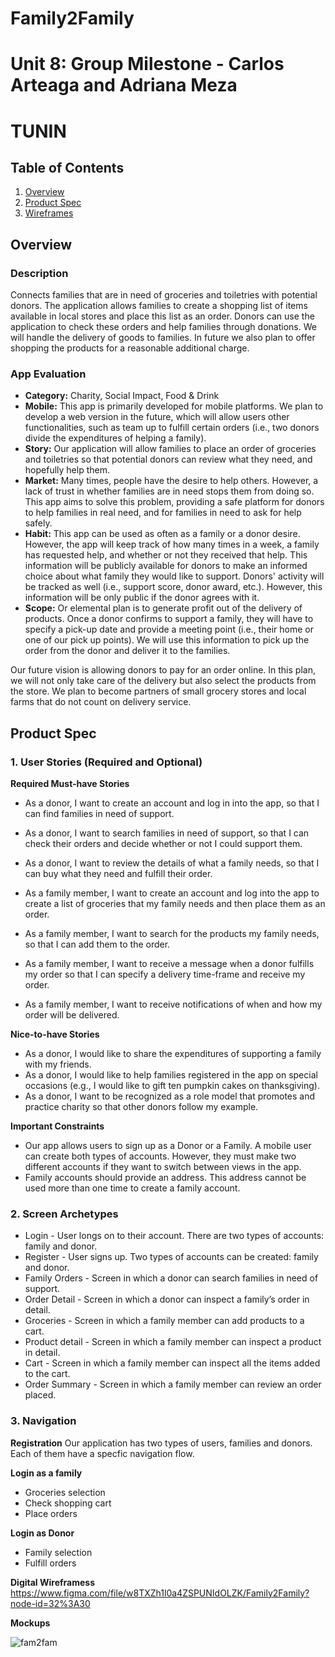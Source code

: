 # Family2Family
Unit 8: Group Milestone - Carlos Arteaga and Adriana Meza
===

# TUNIN

## Table of Contents
1. [Overview](#Overview)
1. [Product Spec](#Product-Spec)
1. [Wireframes](#Wireframes)
## Overview

### Description
Connects families that are in need of groceries and toiletries with potential donors. The application allows families to create a shopping list of items available in local stores and place this list as an order. Donors can use the application to check these orders and help families through donations. We will handle the delivery of goods to families. In future we also plan to offer shopping the products for a reasonable additional charge.

### App Evaluation
- **Category:** Charity, Social Impact, Food & Drink
- **Mobile:** This app is primarily developed for mobile platforms. We plan to develop a web version in the future, which will allow users other functionalities, such as team up to fulfill certain orders (i.e., two donors divide the expenditures of helping a family).
- **Story:** Our application will allow families to place an order of groceries and toiletries so that potential donors can review what they need, and hopefully help them.  
- **Market:** Many times, people have the desire to help others. However, a lack of trust in whether families are in need stops them from doing so. This app aims to solve this problem, providing a safe platform for donors to help families in real need, and for families in need to ask for help safely. 
- **Habit:** This app can be used as often as a family or a donor desire. However, the app will keep track of how many times in a week, a family has requested help, and whether or not they received that help. This information will be publicly available for donors to make an informed choice about what family they would like to support. Donors' activity will be tracked as well (i.e., support score, donor award, etc.). However, this information will be only public if the donor agrees with it.
- **Scope:** Or elemental plan is to generate profit out of the delivery of products. Once a donor confirms to support a family, they will have to specify a pick-up date and provide a meeting point (i.e., their home or one of our pick up points). We will use this information to pick up the order from the donor and deliver it to the families. 

Our future vision is allowing donors to pay for an order online. In this plan, we will not only take care of the delivery but also select the products from the store. We plan to become partners of small grocery stores and local farms that do not count on delivery service. 

## Product Spec
### 1. User Stories (Required and Optional)

**Required Must-have Stories**
* As a donor, I want to create an account and log in into the app, so that I can find families in need of support. 
* As a donor, I want to search families in need of support, so that I can check their orders and decide whether or not I could support them.
* As a donor, I want to review the details of what a family needs, so that I can buy what they need and fulfill their order. 

* As a family member, I want to create an account and log into the app to create a list of groceries that my family needs and then place them as an order. 
* As a family member, I want to search for the products my family needs, so that I can add them to the order. 
* As a family member, I want to receive a message when a donor fulfills my order so that I can specify a delivery time-frame and receive my order. 
* As a family member, I want to receive notifications of when and how my order will be delivered.

**Nice-to-have Stories**
* As a donor, I would like to share the expenditures of supporting a family with my friends.
* As a donor, I would like to help families registered in the app on special occasions (e.g., I would like to gift ten pumpkin cakes on thanksgiving).
* As a donor, I want to be recognized as a role model that promotes and practice charity so that other donors follow my example. 

**Important Constraints**
* Our app allows users to sign up as a Donor or a Family. A mobile user can create both types of accounts. However, they must make two different accounts if they want to switch between views in the app.
* Family accounts should provide an address. This address cannot be used more than one time to create a family account.

### 2. Screen Archetypes
* Login - User longs on to their account. There are two types of accounts: family and donor.
* Register - User signs up. Two types of accounts can be created: family and donor.
* Family Orders - Screen in which a donor can search families in need of support.
* Order Detail - Screen in which a donor can inspect a family’s order in detail.
* Groceries - Screen in which a family member can add products to a cart.
* Product detail - Screen in which a family member can inspect a product in detail.
* Cart - Screen in which a family member can inspect all the items added to the cart.
* Order Summary - Screen in which a family member can review an order placed. 

### 3. Navigation

**Registration**
Our application has two types of users, families and donors. Each of them have a specfic navigation flow.

**Login as a family**
* Groceries selection
* Check shopping cart
* Place orders

**Login as Donor**
* Family selection
* Fulfill orders

**Digital Wireframess**
 https://www.figma.com/file/w8TXZh1l0a4ZSPUNIdOLZK/Family2Family?node-id=32%3A30
 
 **Mockups**
 
<img src='https://files.slack.com/files-pri/T0J064FCJ-F014S767EPQ/fam2fam-donorflow.gif' width='' alt='fam2fam'/>
